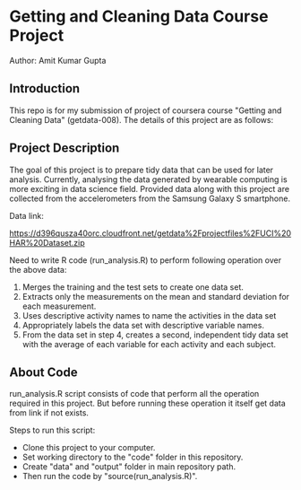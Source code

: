 
Getting and Cleaning Data Course Project
========================================

Author: Amit Kumar Gupta

Introduction
------------
This repo is for my submission of project of coursera course "Getting and Cleaning Data" (getdata-008). The details of this project are as follows:


Project Description
--------------------
The goal of this project is to prepare tidy data that can be used for later analysis. Currently, analysing the data generated by wearable computing is more exciting in data science field. Provided data along with this project are collected from the accelerometers from the Samsung Galaxy S smartphone.

Data link:

https://d396qusza40orc.cloudfront.net/getdata%2Fprojectfiles%2FUCI%20HAR%20Dataset.zip 


Need to write R code (run_analysis.R) to perform following operation over the above data:

1. Merges the training and the test sets to create one data set.
2. Extracts only the measurements on the mean and standard deviation for each measurement. 
3. Uses descriptive activity names to name the activities in the data set
4. Appropriately labels the data set with descriptive variable names. 
5. From the data set in step 4, creates a second, independent tidy data set with the average of each variable for each activity and each subject.

About Code
-----------
run_analysis.R script consists of code that perform all the operation required in this project. But before running these operation it itself get data from link if not exists.

Steps to run this script:

- Clone this project to your computer.
- Set working directory to the "code" folder in this repository.
- Create "data" and "output" folder in main repository path.
- Then run the code by "source(run_analysis.R)".


